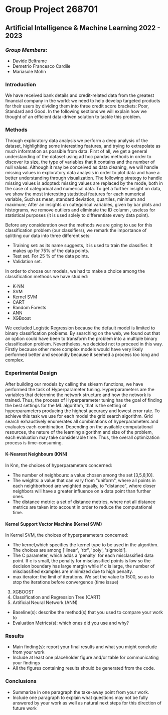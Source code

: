 # **Group Project 268701**
## **Artificial Intelligence & Machine Learning 2022 - 2023**

### *Group Members:*
- Davide Beltrame
- Demetrio Francesco Cardile
- Mariasole Mohn

### **Introduction**
We have received bank details and credit-related data from the greatest financial company in the world: 
we need to help develop targeted products for their users by dividing them into 
three credit score brackets: Poor, Standard and Good. 
In the following sections we will explain how we thought of an efficient data-driven solution to tackle this problem.


### **Methods**

Through exploratory data analysis we perform a deep analysis of the dataset, highlighting some interesting features, 
and trying to extrapolate as much information as possible from data.
First of all, we get a general understanding of the dataset using ad hoc pandas methods in order to discover its size,
the type of variables that it contains and the number of null values.
Although it may be conceived as data cleaning, we will handle missing values in exploratory data analysis 
in order to plot data and have a better understanding through visualization. 
The following strategy to handle missing values is adopted: missing values are replaced by the mode, 
both in the case of categorical and numerical data. 
To get a further insight on data, we show the most interesting statistical features for each numerical variable,
Such as mean, standard deviation, quartiles, minimum and maximum;
After an insights on categorical variables, given by bar plots and histograms, we remove outliers and 
eliminate the ID column , useless for statistical purposes (it is used solely to differentiate every data point).

Before any consideration over the methods we are going to use for this classification problem (our classifiers), 
we remark the importance of splitting our data into three different sets:
- Training set: as its name suggests, it is used to train the classifier. It makes up for 75% of the data points.
- Test set. For 25 % of the data points.
- Validation set.

In order to choose our models, we had to make a choice among the classification methods we have studied:
- K-NN
- SVM
- Kernel SVM
- CART
- Random Forests
- ANN
- XGBoost

We excluded Logistic Regression because the default model is limited to binary classification problems. 
By searching on the web, we found out that an option could have been to transform the problem into a 
multiple binary classification problem. 
Nevertheless, we decided not to proceed in this way. Firstly because other more complex models would have 
very likely performed better and secondly because it seemed a process too long and complex.


### **Experimental Design**
After building our models by calling the sklearn functions, we have performed the task of Hyperparameter tuning.
Hyperparameters are the variables that determine the network structure and how the network is trained. 
Thus, the process of Hyperparameter tuning has the goal of finding the best settings for the ML algorithm, that is 
the setting of hyperparameters producing the highest accuracy and lowest error rate. 
To achieve this task we use for each model the grid search algorithm.
Grid search exhaustively enumerates all combinations of hyperparameters and evaluates each combination. 
Depending on the available computational resources, the nature of the learning algorithm and size of the problem,
each evaluation may take considerable time. Thus, the overall optimization process is time-consuming.
#### K-Nearest Neighbours (KNN)
In Knn, the choices of hyperparameters concerned: 
- The number of neighbours: a value chosen among the set [3,5,8,10].
- The weights: a value that can vary from "uniform", where all points in each neighborhood are weighted equally,
to "distance", where closer neighbors will have a greater influence on a data point than further ones.
- The distance metric: a set of distance metrics, where not all distance metrics are taken into account
in order to reduce the computational time.

  
#### Kernel Support Vector Machine (Kernel SVM)
In Kernel SVM, the choices of hyperparameters concerned:
- The kernel,which specifies the kernel type to be used in the algorithm. 
The choices are among ['linear', 'rbf', 'poly', 'sigmoid'].
- The C parameter, which adds a 'penalty' for each misclassified data point. If c is small, the penalty for 
misclassified points is low so the decision boundary has large margin while if c is large, the number of 
misclassified examples are minimized due to high penalty.
- max iterator: the limit of iterations. We set the value to 1500, so as to stop the iterations 
before convergence (time issue)
 

 3. XGBOOST
 4. Classification and Regression Tree (CART)
 5. Artificial Neural Network (ANN)
- Baseline(s): describe the method(s) that you used to compare your work to 
- Evaluation Metrics(s): which ones did you use and why?

### **Results**
- Main finding(s): report your final results and what you might conclude from your work 
- Include at least one placeholder figure and/or table for communicating your findings 
- All the figures containing results should be generated from the code.

### **Conclusions**
- Summarize in one paragraph the take-away point from your work.
- Include one paragraph to explain what questions may not be fully answered by your work as well as natural next steps for this direction of future work